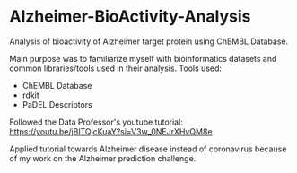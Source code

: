 # Alzheimer-BioActivity-Analysis
Analysis of bioactivity of Alzheimer target protein using ChEMBL Database.

Main purpose was to familiarize myself with bioinformatics datasets and common libraries/tools used in their analysis.
Tools used:
- ChEMBL Database
- rdkit
- PaDEL Descriptors
  
Followed the Data Professor's youtube tutorial:
https://youtu.be/jBlTQjcKuaY?si=V3w_0NEJrXHvQM8e

Applied tutorial towards Alzheimer disease instead of coronavirus because of my work on the Alzheimer prediction challenge. 

